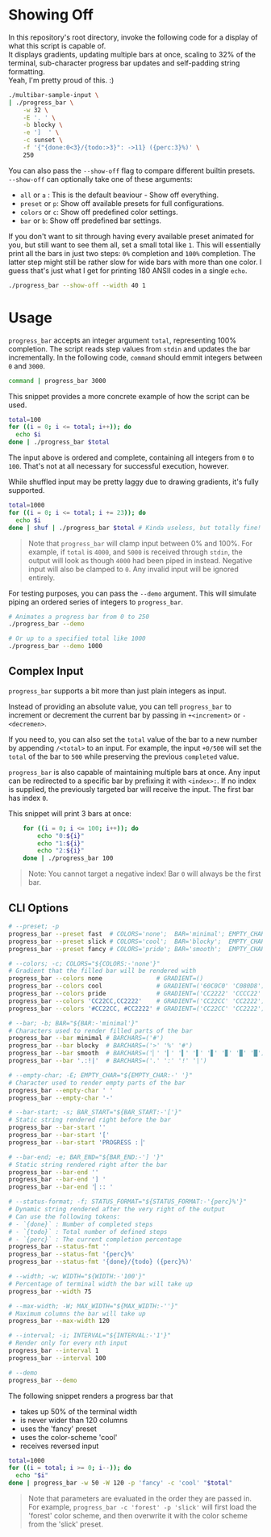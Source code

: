 # Showing Off

In this repository's root directory, invoke the following code for a display of what this script is capable of.  
It displays gradients, updating multiple bars at once, scaling to 32% of the terminal,
sub-character progress bar updates and self-padding string formatting.  
Yeah, I'm pretty proud of this. :)

```sh
./multibar-sample-input \
| ./progress_bar \
    -w 32 \
    -E '. ' \
    -b blocky \
    -e ']  ' \
    -c sunset \
    -f '{"{done:0<3}/{todo:>3}": ->11} ({perc:3}%)' \
    250
```

You can also pass the `--show-off` flag to compare different builtin presets.  
`--show-off` can optionally take one of these arguments:
- `all` or `a` : This is the default beaviour - Show off everything.
- `preset` or `p`: Show off available presets for full configurations.
- `colors` or `c`: Show off predefined color settings.
- `bar` or `b`: Show off predefined bar settings.

If you don't want to sit through having every available preset animated for you,
but still want to see them all, set a small total like `1`.
This will essentially print all the bars in just two steps: `0%` completion and `100%` completion.
The latter step might still be rather slow for wide bars with more than one color.
I guess that's just what I get for printing 180 ANSII codes in a single `echo`.

```bash
./progress_bar --show-off --width 40 1
```

# Usage

`progress_bar` accepts an integer argument `total`, representing 100% completion.
The script reads step values from `stdin` and updates the bar incrementally.
In the following code, `command` should emmit integers between `0` and `3000`.

```sh
command | progress_bar 3000
```


This snippet provides a more concrete example of how the script can be used.

```sh
total=100
for ((i = 0; i <= total; i++)); do
  echo $i
done | ./progress_bar $total
```


The input above is ordered and complete, containing all integers from `0` to `100`.
That's not at all necessary for successful execution, however.

While shuffled input may be pretty laggy due to drawing gradients, it's fully supported.

```sh
total=1000
for ((i = 0; i <= total; i += 23)); do
  echo $i
done | shuf | ./progress_bar $total # Kinda useless, but totally fine!
```

> Note that `progress_bar` will clamp input between 0% and 100%.
> For example, if `total` is `4000`, and `5000` is received through `stdin`,
> the output will look as though `4000` had been piped in instead.
> Negative input will also be clamped to `0`.
> Any invalid input will be ignored entirely.


For testing purposes, you can pass the `--demo` argument.
This will simulate piping an ordered series of integers to `progress_bar`.

```sh
# Animates a progress bar from 0 to 250
./progress_bar --demo

# Or up to a specified total like 1000
./progress_bar --demo 1000
```

## Complex Input
`progress_bar` supports a bit more than just plain integers as input.

Instead of providing an absolute value, you can tell `progress_bar` to increment or decrement the
current bar by passing in `+<increment>` or `-<decremen>`.

If you need to, you can also set the `total` value of the bar to a new number by appending `/<total>` to an input.
For example, the input `+0/500` will set the `total` of the bar to `500` while preserving the previous `completed` value.

`progress_bar` is also capable of maintaining multiple bars at once.
Any input can be redirected to a specific bar by prefixing it with `<index>:`.
If no index is supplied, the previously targeted bar will receive the input.
The first bar has index `0`.

This snippet will print 3 bars at once:

```bash
    for ((i = 0; i <= 100; i++)); do
        echo "0:${i}"
        echo "1:${i}"
        echo "2:${i}"
    done | ./progress_bar 100
```

> Note: You cannot target a negative index!
> Bar `0` will always be the first bar.


## CLI Options

```bash
# --preset; -p
progress_bar --preset fast  # COLORS='none';  BAR='minimal'; EMPTY_CHAR=' '; BAR_START='[';           BAR_END='] ';   STATUS_FORMAT='{perc}%'
progress_bar --preset slick # COLORS='cool';  BAR='blocky';  EMPTY_CHAR='-'; BAR_START='[';           BAR_END='] ';   STATUS_FORMAT='{done}/{todo}'
progress_bar --preset fancy # COLORS='pride'; BAR='smooth';  EMPTY_CHAR='-'; BAR_START='PROGRESS :▕'; BAR_END='▏:: '; STATUS_FORMAT='{done}/{todo} ({perc}%)'

# --colors; -c; COLORS="${COLORS:-'none'}"
# Gradient that the filled bar will be rendered with
progress_bar --colors none               # GRADIENT=()
progress_bar --colors cool               # GRADIENT=('60C0C0' 'C080D8')
progress_bar --colors pride              # GRADIENT=('CC2222' 'CCCC22' '22CC22' '22CCCC' '2222CC' 'CC22CC')
progress_bar --colors 'CC22CC,CC2222'    # GRADIENT=('CC22CC' 'CC2222')
progress_bar --colors '#CC22CC, #CC2222' # GRADIENT=('CC22CC' 'CC2222')

# --bar; -b; BAR="${BAR:-'minimal'}"
# Characters used to render filled parts of the bar
progress_bar --bar minimal # BARCHARS=('#')
progress_bar --bar blocky  # BARCHARS=('>' '%' '#')
progress_bar --bar smooth  # BARCHARS=('▏' '▎' '▍' '▌' '▋' '▊' '▉' '█')
progress_bar --bar '.:!|'  # BARCHARS=('.' ':' '!' '|')

# --empty-char; -E; EMPTY_CHAR="${EMPTY_CHAR:-' '}"
# Character used to render empty parts of the bar
progress_bar --empty-char ' '
progress_bar --empty-char '-'

# --bar-start; -s; BAR_START="${BAR_START:-'['}"
# Static string rendered right before the bar
progress_bar --bar-start ''
progress_bar --bar-start '['
progress_bar --bar-start 'PROGRESS :▕'

# --bar-end; -e; BAR_END="${BAR_END:-'] '}"
# Static string rendered right after the bar
progress_bar --bar-end ''
progress_bar --bar-end '] '
progress_bar --bar-end '▏:: '

# --status-format; -f; STATUS_FORMAT="${STATUS_FORMAT:-'{perc}%'}"
# Dynamic string rendered after the very right of the output
# Can use the following tokens:
# - `{done}` : Number of completed steps
# - `{todo}` : Total number of defined steps
# - `{perc}` : The current completion percentage
progress_bar --status-fmt ''
progress_bar --status-fmt '{perc}%'
progress_bar --status-fmt '{done}/{todo} ({perc}%)'

# --width; -w; WIDTH="${WIDTH:-'100'}"
# Percentage of terminal width the bar will take up
progress_bar --width 75

# --max-width; -W; MAX_WIDTH="${MAX_WIDTH:-''}"
# Maximum columns the bar will take up
progress_bar --max-width 120

# --interval; -i; INTERVAL="${INTERVAL:-'1'}"
# Render only for every nth input
progress_bar --interval 1
progress_bar --interval 100

# --demo
progress_bar --demo
```

The following snippet renders a progress bar that
- takes up 50% of the terminal width
- is never wider than 120 columns
- uses the 'fancy' preset
- uses the color-scheme 'cool'
- receives reversed input

```bash
total=1000
for ((i = total; i >= 0; i--)); do
  echo "$i"
done | progress_bar -w 50 -W 120 -p 'fancy' -c 'cool' "$total"
```

> Note that parameters are evaluated in the order they are passed in.  
> For example, `progress_bar -c 'forest' -p 'slick'` will first load the 'forest'
> color scheme, and then overwrite it with the color scheme from the 'slick' preset.
